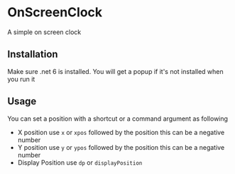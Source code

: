 # OnScreenClock
A simple on screen clock

## Installation
Make sure .net 6 is installed. You will get a popup if it's not installed when you run it

## Usage
You can set a position with a shortcut or a command argument as following
- X position use `x` or `xpos` followed by the position this can be a negative number
- Y position use `y` or `ypos` followed by the position this can be a negative number
- Display Position use `dp` or `displayPosition`
